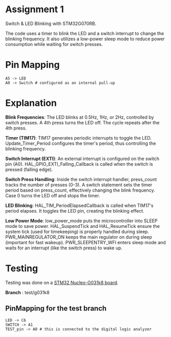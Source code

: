 
# Assignment 1
Switch & LED Blinking with STM32G070RB.   

The code uses a timer to blink the LED and a switch interrupt to change the blinking frequency. It also utilizes a low-power sleep mode to reduce power consumption while waiting for switch presses.

# Pin Mapping
```shell
A5 -> LED 
A0 -> Switch # configured as an internal pull-up
```
# Explanation
**Blink Frequencies**: The LED blinks at 0.5Hz, 1Hz, or 2Hz, controlled by switch presses.  A 4th press turns the LED off. The cycle repeats after the 4th press.

**Timer (TIM17)**:  TIM17 generates periodic interrupts to toggle the LED. Update_Timer_Period configures the timer's period, thus controlling the blinking frequency.

**Switch Interrupt (EXTI)**: An external interrupt is configured on the switch pin (A0).  HAL_GPIO_EXTI_Falling_Callback is called when the switch is pressed (falling edge).

**Switch Press Handling**: Inside the switch interrupt handler, press_count tracks the number of presses (0-3). A switch statement sets the timer period based on press_count, effectively changing the blink frequency.  Case 0 turns the LED off and stops the timer.

**LED Blinking**: HAL_TIM_PeriodElapsedCallback is called when TIM17's period elapses. It toggles the LED pin, creating the blinking effect.

**Low Power Mode**: low_power_mode puts the microcontroller into SLEEP mode to save power.  HAL_SuspendTick and HAL_ResumeTick ensure the system tick (used for timekeeping) is properly handled during sleep.  PWR_MAINREGULATOR_ON keeps the main regulator on during sleep (important for fast wakeup). PWR_SLEEPENTRY_WFI enters sleep mode and waits for an interrupt (like the switch press) to wake up.

# Testing

Testing was done on a [STM32 Nucleo-G031k8 board](https://www.st.com/en/evaluation-tools/nucleo-g031k8.html).  

**Branch** : test/g031k8

## PinMapping for the test branch

```shell
LED -> C6
SWITCH -> A1
TEST_pin -> A0 # this is connected to the digital logic analyzer
```

